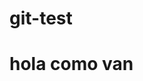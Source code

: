 # git-test
<!DOCTYPE html>
<html lang="en">
<head>
    <meta charset="UTF-8">
    <meta http-equiv="X-UA-Compatible" content="IE=edge">
    <meta name="viewport" content="width=device-width, initial-scale=1.0">
    <title>Hola chachito feliz</title>
</head>

<h1> hola como van </h1>
</body>
</html>
